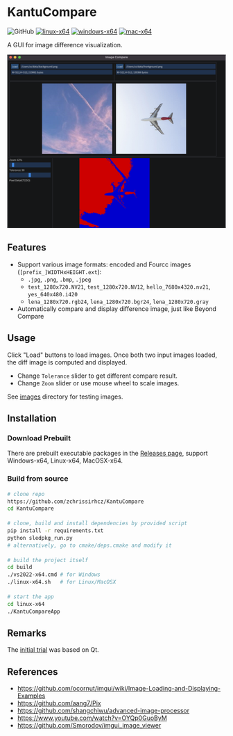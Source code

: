 # KantuCompare

<img alt="GitHub" src="https://img.shields.io/github/license/zchrissirhcz/KantuCompare"> [![linux-x64](https://github.com/zchrissirhcz/KantuCompare/actions/workflows/linux-x64.yml/badge.svg)](https://github.com/zchrissirhcz/KantuCompare/actions/workflows/linux-x64.yml) [![windows-x64](https://github.com/zchrissirhcz/KantuCompare/actions/workflows/windows-x64.yml/badge.svg)](https://github.com/zchrissirhcz/KantuCompare/actions/workflows/windows-x64.yml) [![mac-x64](https://github.com/zchrissirhcz/KantuCompare/actions/workflows/mac-x64.yml/badge.svg)](https://github.com/zchrissirhcz/KantuCompare/actions/workflows/mac-x64.yml)

A GUI for image difference visualization.

![](images/snapshots/snapshot_2022-06-12.png)

## Features
- Support various image formats: encoded and Fourcc images (`[prefix_]WIDTHxHEIGHT.ext`):
    - `.jpg`, `.png`, `.bmp`, `.jpeg`
    - `test_1280x720.NV21`, `test_1280x720.NV12`, `hello_7680x4320.nv21`, `yes_640x480.i420`
    - `lena_1280x720.rgb24`, `lena_1280x720.bgr24`, `lena_1280x720.gray`
- Automatically compare and display difference image, just like Beyond Compare

## Usage
Click "Load" buttons to load images. Once both two input images loaded, the diff image is computed and displayed.

- Change `Tolerance` slider to get different compare result.
- Change `Zoom` slider or use mouse wheel to scale images.

See [images](https://github.com/zchrissirhcz/KantuCompare/tree/main/images) directory for testing images.

## Installation

### Download Prebuilt

There are prebuilt executable packages in the [Releases page](https://github.com/zchrissirhcz/KantuCompare/releases), support Windows-x64, Linux-x64, MacOSX-x64.

### Build from source
```bash
# clone repo
https://github.com/zchrissirhcz/KantuCompare
cd KantuCompare

# clone, build and install dependencies by provided script
pip install -r requirements.txt
python sledpkg_run.py
# alternatively, go to cmake/deps.cmake and modify it

# build the project itself
cd build
./vs2022-x64.cmd # for Windows
./linux-x64.sh   # for Linux/MacOSX

# start the app
cd linux-x64
./KantuCompareApp
```

## Remarks
The [initial trial](https://github.com/zchrissirhcz/KantuCompare/tree/qt) was based on Qt.

## References
- https://github.com/ocornut/imgui/wiki/Image-Loading-and-Displaying-Examples
- https://github.com/aang7/Pix
- https://github.com/shangchiwu/advanced-image-processor
- https://www.youtube.com/watch?v=OYQp0GuoByM
- https://github.com/Smorodov/imgui_image_viewer